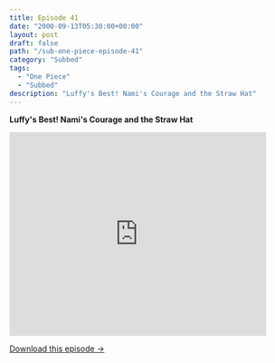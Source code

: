 ```yaml
---
title: Episode 41
date: "2000-09-13T05:30:00+00:00"
layout: post
draft: false
path: "/sub-one-piece-episode-41"
category: "Subbed"
tags:
  - "One Piece"
  - "Subbed"
description: "Luffy's Best! Nami's Courage and the Straw Hat"
---
```


**Luffy's Best! Nami's Courage and the Straw Hat**

<iframe width="640" height="360" src="https://www.fembed.com/v/05vlpd3qno6" frameborder="0" marginwidth=0 marginheight=0 scrolling=no allowfullscreen style="max-width:90%;"></iframe>

<a href="http://ouo.io/qs/eCodkFEQ?s=https://www.fembed.com/f/05vlpd3qno6" class="styled_a">Download this episode →</a>

